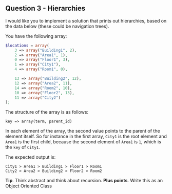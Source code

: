 ## Question 3 - Hierarchies

I would like you to implement a solution that prints out hierarchies,
based on the data below (these could be navigation trees).

You have the following array:

```php
$locations = array(
	3 => array("Building1", 2),
	2 => array("Area1", 1),
	0 => array("Floor1", 3),
	1 => array("City1"),
	4 => array("Room1", 0),

	13 => array("Building2", 12),
	12 => array("Area2", 11),
	14 => array("Room2", 10),
	10 => array("Floor2", 13),
	11 => array("City2")
);
```
The structure of the array is as follows:
```
key => array(term, parent_id)
```
In each element of the array, the second value points to the parent of the element itself.
So for instance in the first array, ```City1``` is the root element and ```Area1``` is the first child, 
because the second element of ```Area1``` is ```1```, which is the ```key``` of  ```City1```.

The expected output is:
```
City1 > Area1 > Building1 > Floor1 > Room1
City2 > Area2 > Building2 > Floor2 > Room2
```
**Tip**. Think abstract and think about recursion.
**Plus points**. Write this as an Object Oriented Class
